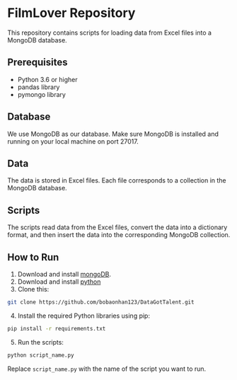 # FilmLover Repository

This repository contains scripts for loading data from Excel files into a MongoDB database.

## Prerequisites

- Python 3.6 or higher
- pandas library
- pymongo library

## Database

We use MongoDB as our database. Make sure MongoDB is installed and running on your local machine on port 27017.

## Data

The data is stored in Excel files. Each file corresponds to a collection in the MongoDB database.

## Scripts

The scripts read data from the Excel files, convert the data into a dictionary format, and then insert the data into the corresponding MongoDB collection.

## How to Run

1. Download and install [mongoDB](https://www.mongodb.com/try/download/community-kubernetes-operator).
2. Download and install [python](https://www.python.org/downloads/release/python-3121/)
3. Clone this:
```bash
git clone https://github.com/bobaonhan123/DataGotTalent.git
```
4. Install the required Python libraries using pip:
```bash
pip install -r requirements.txt
```
5. Run the scripts:
```bash
python script_name.py
```
Replace `script_name.py` with the name of the script you want to run.
